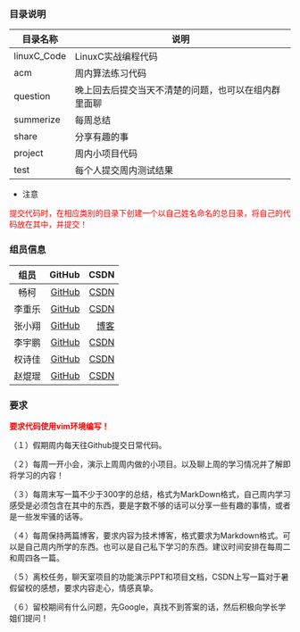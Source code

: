 ### 目录说明
目录名称| 说明 
------|------
|linuxC_Code|LinuxC实战编程代码|
|acm|周内算法练习代码|
|question|晚上回去后提交当天不清楚的问题，也可以在组内群里面聊|
|summerize|每周总结|
|share|分享有趣的事|
|project|周内小项目代码|
|test|每个人提交周内测试结果|

- 注意
<p ><font color=red>
提交代码时，在相应类别的目录下创建一个以自己姓名命名的总目录，将自己的代码放在其中，并提交！
  </font>
</p>


### 组员信息
| 组员| GitHub |CSDN|
|:--------:| -------------:|--------:|
|畅柯|[GitHub](https://github.com/Request2609)|[CSDN](https://blog.csdn.net/qq_41681241)|
|李重乐|[GitHub](https://github.com/lalahaha323)|[CSDN](https://blog.csdn.net/lalala323)|
|张小翔|[GitHub](https://github.com/PhoenixXC)|[博客](https://phoenixxc.github.io/)|
|李宇鹏|[GitHub](https://github.com/LYP-617)|[CSDN](https://me.csdn.net/qq_43646576)|
|权诗佳|[GitHub](https://github.com/tiger-sniffsroses)|[CSDN](https://me.csdn.net/qq_43575154)|
|赵焜琨|[GitHub](https://github.com/zichua)|[CSDN](https://blog.csdn.net/qq_44234943)|


### 要求
<font color=red><strong>要求代码使用vim环境编写！</strong></font>
<p>（１）假期周内每天往Github提交日常代码。</p>
<p>（２）每周一开小会，演示上周周内做的小项目。以及聊上周的学习情况并了解即将学习的内容！</p>
<p>（３）每周末写一篇不少于300字的总结，格式为MarkDown格式，自己周内学习感受是必须包含在其中的东西，要是字数不够的话可以分享一些有趣的事情，或者是一些发牢骚的话等。</p>
<p>（４）每周保持两篇博客，要求内容为技术博客，格式要求为Markdown格式。可以是自己周内所学的东西。也可以是自己私下学习的东西。建议时间安排在每周二和周四各一篇。</p>
<p>（５）离校任务，聊天室项目的功能演示PPT和项目文档，CSDN上写一篇对于暑假留校的感想，要求内容走心，情感真挚。</p>
<p>（６）留校期间有什么问题，先Google，真找不到答案的话，然后积极向学长学姐们提问！</p>

